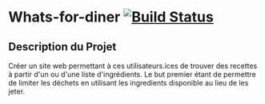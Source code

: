 # Whats-for-diner [![Build Status](https://travis-ci.com/slesouef/Whats-for-diner.svg?branch=develop)](https://travis-ci.com/slesouef/Whats-for-diner)

## Description du Projet

Créer un site web permettant à ces utilisateurs.ices de trouver des recettes à partir d'un ou d'une liste d'ingrédients.
Le but premier étant de permettre de limiter les déchets en utilisant les ingredients disponible au lieu de les jeter.